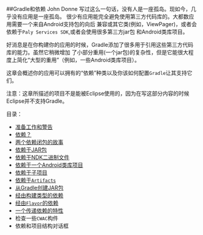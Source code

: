 ##Gradle和依赖
John Donne 写过这么一句话，没有人是一座孤岛。现如今，几乎没有应用是一座孤岛。
很少有应用能完全避免使用第三方代码库的。大都数应用需要一个来自Android支持包的向后
兼容或其它类(例如，ViewPager)，或者会依赖于`Paly Services SDK`,或者会使用很多第三方jar包
和Android类库项目。

好消息是在你构建你的应用的时候，Gradle添加了很多用于引用这些第三方代码库的能力。虽然它稍微增加
了小部分重用(一个jar包)的复杂性，但是它能很大程度上简化“大型的重用”（例如，一些Android类库项目）。

这章会概述你的应用可以拥有的“依赖”种类以及你该如何配置`Gradle`让其支持它们。

注意：这章所描述的项目不是能被Eclipse使用的，因为在写这部分内容的时候Eclipse并不支持Gradle。

目录：
* [准备工作和警告](/GradleandDependencies/PrerequisitesandWarning.md)
* [依赖？](/GradleandDependencies/Denpendencies.md)
* [两个依赖闭包的故事](/GradleandDependencies/ATaleofTwoDenpendenciesClosures.md)
* [依赖于JAR包](/GradleandDependencies/DenpendingUponaJAR.md)
* [依赖于NDK二进制文件](/GradleandDependencies/DependingNDKBinaries.md)
* [依赖于一个Android类库项目](/GradleandDependencies/DependingUponAndroidLibraryProject.md)
* [依赖于子项目](/GradleandDependencies/DependingUponSubProjects.md)
* [依赖于`Artifacts`](/GradleandDependencies/DependingUponArtifacts.md)
* [从Gradle创建JAR包](/GradleandDependencies/CreatingAdnroidJARsfromGradle.md)
* [经由构建类型的依赖](/GradleandDependencies/DependenciesByBuildType.md)
* [经由`Flavor`的依赖](/GradleandDependencies/DenpenciesByFlavor.md)
* [一个传递依赖的特性](/GradleandDependencies/APropertyofTransitive.md)
* 检查一些`CWAC`构件
* 依赖和项目结构对话框
